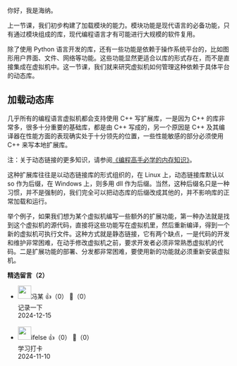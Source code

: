 你好，我是海纳。

上一节课，我们初步构建了加载模块的能力。模块功能是现代语言的必备功能，只有通过模块组成的库，现代编程语言才有可能进行大规模的软件复用。

除了使用 Python 语言开发的库，还有一些功能是依赖于操作系统平台的，比如图形用户界面、文件、网络等功能。这些功能显然更适合以库的形式存在，而不是直接集成在虚拟机中。这一节课，我们就来研究虚拟机如何管理这种依赖于具体平台的动态库。

## 加载动态库

几乎所有的编程语言虚拟机都会支持使用 C++ 写扩展库，一是因为 C++ 的库非常多，很多十分重要的基础库，都是由 C++ 写成的，另一个原因是 C++ 及其编译器在性能方面的表现确实处于十分领先的位置，一些性能敏感的部分必须使用 C++ 来写本地扩展库。

注：关于动态链接的更多知识，请参阅[《编程高手必学的内存知识》](https://time.geekbang.org/column/intro/100094901?utm_campaign=geektime_search&utm_content=geektime_search&utm_medium=geektime_search&utm_source=geektime_search&utm_term=geektime_search&tab=catalog)。

这种扩展库往往是以动态链接库的形式组织的，在 Linux 上，动态链接库默认以 so 作为后缀，在 Windows 上，则多用 dll 作为后缀。当然，这种后缀名只是一种习惯，并不是强制的，我们完全可以把动态库的后缀改成其他的，并不影响库的正常加载和运行。

举个例子，如果我们想为某个虚拟机编写一些额外的扩展功能，第一种办法就是找到这个虚拟机的源代码，直接将这些功能写在虚拟机里，然后重新编译，得到一个新的虚拟机可执行文件。这种方式就是静态链接，它有两个缺点，一是代码的开发和维护非常困难，在动手修改虚拟机之前，要求开发者必须非常熟悉虚拟机的代码。二是扩展功能的部署、分发都非常困难，要使用新的功能就必须重新安装虚拟机。
<div><strong>精选留言（2）</strong></div><ul>
<li><img src="https://static001.geekbang.org/account/avatar/00/3b/59/44/727b90a8.jpg" width="30px"><span>冯某</span> 👍（0） 💬（0）<div>记录一下</div>2024-12-15</li><br/><li><img src="https://static001.geekbang.org/account/avatar/00/26/eb/d7/90391376.jpg" width="30px"><span>ifelse</span> 👍（0） 💬（0）<div>学习打卡</div>2024-11-10</li><br/>
</ul>